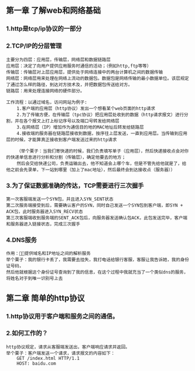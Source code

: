 ## 第一章 了解web和网络基础
### 1.http是tcp/ip协议的一部分
### 2.TCP/IP的分层管理
    主要分为四层：应用层，传输层，网络层和数据链路层
    应用层：决定了向用户提供应用服务时通信的活动；（例如http,ftp等等）
    传输层：传输层对上层应用层，提供处于网络连接中的两台计算机之间的数据传输
    网络层：网络层用来处理在网络上流动的数据包。数据包是网络传输的最小数据单位。该层规定了通过怎么样的路径，到达对方技术及，并把数据包传送给对方。
    链路层：用来处理连接网络的硬件部分。

    工作流程：以通过域名，访问网站为例子: 
        1.客户端的应用层（http协议）发出一个想看某个web页面的http请求 
        2.为了传输方便，在传输层（tpc协议）把应用层处收到的数据（http请求报文）进行分割，并在各个报文上打上标记序号以及端口号转发给网络层
        3.在网络层（IP）增加作为通信目的地的MAC地址后转发给链路层
        4.接收端的服务器在链路层接收到数据，按序往上层发送，一直到应用层。当传输到应用层的时候，才能算真正接收到客户端发送过来的http请求

        （举个栗子：当我们寄快递的时候，我们负责填写单子（应用层），然后快递接收点会对你的快递单信息进行分析和分割（传输层），确定他要去的地方；
        然后会交给快递公司，负责运输出去，他不知道会上哪个车，但是不管先给他就是了，给他之前会先录单，下一站到哪里（加上了mac地址），然后最终会到达接收点（服务器））
### 3.为了保证数据准确的传达，TCP需要进行三次握手
    第一次客服端发送一个SYN包，并且进入SYN_SENT状态
    第二次服务端接受到后，需要确认客户的SYN，同时自己发送一个SYN包到客户端，即SYN + ACK包，此时服务器进入SYN_RECV状态
    第三次客服端收到服务端的SENT_ACK包后，向服务器发送确认包ACK，此包发送完毕，客户端和服务器进入链接状态，完成三次握手

### 4.DNS服务
    作用：提供域名和IP地址之间的解析服务
    举个栗子：我的银行卡丢了，我需要去挂失，我打电话给银行客服，客服让我告诉她，我的身份证号码，
    然后他就根据这个身份证号查询到了我的信息，在这个过程中我就充当了一个类似dns的服务，将姓名对于到唯一识别号上去

## 第二章 简单的http协议
### 1.http协议用于客户端和服务之间的通信。
### 2.如何工作的？
    http协议规定，请求从客服端发送出，客户端响应请求并返回。
    举个栗子：客户端发送一个请求，请求报文的内容如下：
        GET /index.html HTTP/1.1
        HOST: baidu.com
    

